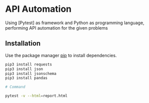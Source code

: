 # API Automation
Using [Pytest] as framework and Python as programming language, performing API automation for the given problems

## Installation

Use the package manager [pip](https://pip.pypa.io/en/stable/) to install dependencies.

```bash
pip3 install requests
pip3 install json
pip3 install jsonschema
pip3 install pandas

# Command

pytest -v --html=report.html


